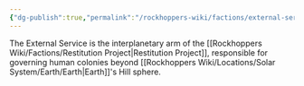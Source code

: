 ```yaml
---
{"dg-publish":true,"permalink":"/rockhoppers-wiki/factions/external-service/"}
---
```


The External Service is the interplanetary arm of the [[Rockhoppers Wiki/Factions/Restitution Project\|Restitution Project]], responsible for governing human colonies beyond [[Rockhoppers Wiki/Locations/Solar System/Earth/Earth\|Earth]]'s Hill sphere.
